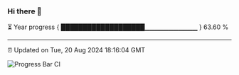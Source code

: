 ### Hi there 👋

⏳ Year progress { ███████████████████▁▁▁▁▁▁▁▁▁▁▁ } 63.60 %

---

⏰ Updated on Tue, 20 Aug 2024 18:16:04 GMT

![Progress Bar CI](https://github.com/liununu/liununu/workflows/Progress%20Bar%20CI/badge.svg)
